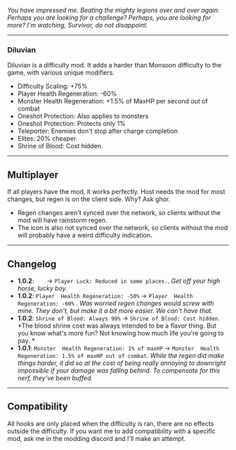 ﻿

*You have impressed me. Beating the mighty legions over and over again. Perhaps you are looking for a challenge? Perhaps, you are looking for more? I'm watching, Survivor, do not disappoint.*

---

### Diluvian ###

Diluvian is a difficulty mod. It adds a harder than Monsoon difficulty to the game, with various unique modifiers.

* Difficulty Scaling: +75%
* Player Health Regeneration: -60%
* Monster Health Regeneration: +1.5% of MaxHP per second out of combat
* Oneshot Protection: Also applies to monsters
* Oneshot Protection: Protects only 1%
* Teleporter: Enemies don't stop after charge completion
* Elites: 20% cheaper.
* Shrine of Blood: Cost hidden.

---

## Multiplayer ##

If all players have the mod, it works perfectly. Host needs the mod for most changes, but regen is on the client side. Why? Ask ghor. 

* Regen changes aren't synced over the network, so clients without the mod will have rainstorm regen.
* The icon is also not synced over the network, so clients without the mod will probably have a weird difficulty indication.

---

## Changelog ##

* **1.0.2**: `   ` -> `Player Luck: Reduced in some places.`. *Get off your high horse, lucky boy.*
* **1.0.2**: `Player  Health Regeneration: -50%` -> `Player  Health Regeneration: -60%` . *Was worried regen changes would screw with mine. They don't, but make it a bit more easier. We can't have that.*
* **1.0.2**: `Shrine of Blood: Always 99%` -> `Shrine of Blood: Cost hidden`. *The blood shrine cost was always intended to be a flavor thing. But you know what's more fun? Not knowing how much life you're going to pay. *
* **1.0.1**: `Monster  Health Regeneration: 1% of maxHP` -> `Monster  Health Regeneration: 1.5% of maxHP out of combat`. *While the regen did make things harder, it did so at the cost of being really annoying to downright impossible if your damage was falling behind. To compensate for this nerf, they've been buffed.*

---


## Compatibility ##

All hooks are only placed when the difficulty is ran, there are no effects outside the difficulty.
If you want me to add compatibility with a specific mod, ask me in the modding discord and I'll make an attempt.